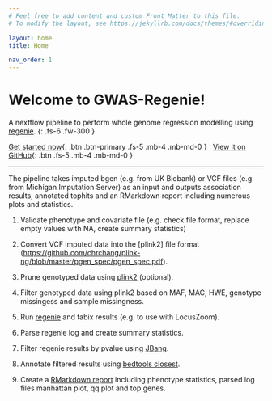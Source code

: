```yaml
---
# Feel free to add content and custom Front Matter to this file.
# To modify the layout, see https://jekyllrb.com/docs/themes/#overriding-theme-defaults

layout: home
title: Home

nav_order: 1
---
```


# Welcome to GWAS-Regenie!

A nextflow pipeline to perform whole genome regression modelling using [regenie](https://github.com/rgcgithub/regenie).
{: .fs-6 .fw-300 }

[Get started now](getting-started){: .btn .btn-primary .fs-5 .mb-4 .mb-md-0 }&nbsp;&nbsp;
[View it on GitHub](https://github.com/genepi/gwas-regenie){: .btn .fs-5 .mb-4 .mb-md-0 }

---

The pipeline takes imputed bgen (e.g. from UK Biobank) or VCF files (e.g. from Michigan Imputation Server) as an input and outputs association results, annotated tophits and an RMarkdown report including numerous plots and statistics.

1. Validate phenotype and covariate file (e.g. check file format, replace empty values with NA, create summary statistics)

2. Convert VCF imputed data into the [plink2] file format (https://github.com/chrchang/plink-ng/blob/master/pgen_spec/pgen_spec.pdf).

3. Prune genotyped data using [plink2](https://www.cog-genomics.org/plink/2.0/) (optional).

4. Filter genotyped data using plink2 based on MAF, MAC, HWE, genotype missingess and sample missingness.

5. Run [regenie](https://github.com/rgcgithub/regenie) and tabix results (e.g. to use with LocusZoom).

6. Parse regenie log and create summary statistics.

7. Filter regenie results by pvalue using [JBang](https://github.com/jbangdev/jbang).

8. Annotate filtered results using [bedtools closest](https://bedtools.readthedocs.io/en/latest/content/tools/closest.html).

9. Create a [RMarkdown report](https://rmarkdown.rstudio.com/) including phenotype statistics, parsed log files manhattan plot, qq plot and top genes.
